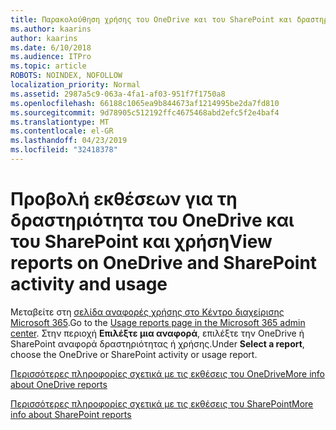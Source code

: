 ```yaml
---
title: Παρακολούθηση χρήσης του OneDrive και του SharePoint και δραστηριότητα
ms.author: kaarins
author: kaarins
ms.date: 6/10/2018
ms.audience: ITPro
ms.topic: article
ROBOTS: NOINDEX, NOFOLLOW
localization_priority: Normal
ms.assetid: 2987a5c9-063a-4fa1-af03-951f7f1750a8
ms.openlocfilehash: 66188c1065ea9b844673af1214995be2da7fd810
ms.sourcegitcommit: 9d78905c512192ffc4675468abd2efc5f2e4baf4
ms.translationtype: MT
ms.contentlocale: el-GR
ms.lasthandoff: 04/23/2019
ms.locfileid: "32418378"
---
```

# <a name="view-reports-on-onedrive-and-sharepoint-activity-and-usage"></a><span data-ttu-id="ad66a-102">Προβολή εκθέσεων για τη δραστηριότητα του OneDrive και του SharePoint και χρήση</span><span class="sxs-lookup"><span data-stu-id="ad66a-102">View reports on OneDrive and SharePoint activity and usage</span></span>

<span data-ttu-id="ad66a-103">Μεταβείτε στη [σελίδα αναφορές χρήσης στο Κέντρο διαχείρισης Microsoft 365](https://admin.microsoft.com/AdminPortal/Home).</span><span class="sxs-lookup"><span data-stu-id="ad66a-103">Go to the [Usage reports page in the Microsoft 365 admin center](https://admin.microsoft.com/AdminPortal/Home).</span></span> <span data-ttu-id="ad66a-104">Στην περιοχή **Επιλέξτε μια αναφορά**, επιλέξτε την OneDrive ή SharePoint αναφορά δραστηριότητας ή χρήσης.</span><span class="sxs-lookup"><span data-stu-id="ad66a-104">Under **Select a report**, choose the OneDrive or SharePoint activity or usage report.</span></span> 
  
[<span data-ttu-id="ad66a-105">Περισσότερες πληροφορίες σχετικά με τις εκθέσεις του OneDrive</span><span class="sxs-lookup"><span data-stu-id="ad66a-105">More info about OneDrive reports</span></span>](https://go.microsoft.com/fwlink/?linkid=875239)
  
[<span data-ttu-id="ad66a-106">Περισσότερες πληροφορίες σχετικά με τις εκθέσεις του SharePoint</span><span class="sxs-lookup"><span data-stu-id="ad66a-106">More info about SharePoint reports</span></span>](https://go.microsoft.com/fwlink/?linkid=875240)
  

